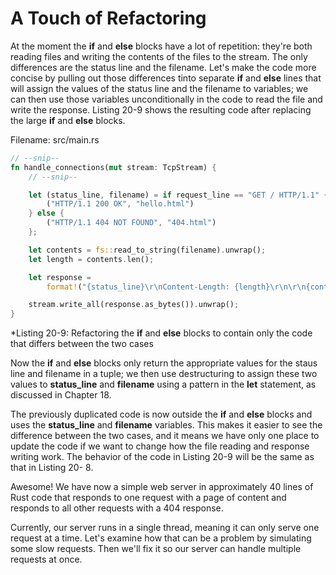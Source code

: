 # A Touch of Refactoring

At the moment the **if** and **else** blocks have a lot of repetition: they're both reading files and
writing the contents of the files to the stream. The only differences are the status line and the
filename. Let's make the code more concise by pulling out those differences tinto separate **if** and
**else** lines that will assign the values of the status line and the filename to variables; we can then
use those variables unconditionally in the code to read the file and write the response. Listing 20-9
shows the resulting code after replacing the large **if** and **else** blocks.

Filename: src/main.rs
```rust
// --snip--
fn handle_connections(mut stream: TcpStream) {
    // --snip--

    let (status_line, filename) = if request_line == "GET / HTTP/1.1" {
        ("HTTP/1.1 200 OK", "hello.html")
    } else {
        ("HTTP/1.1 404 NOT FOUND", "404.html")
    };

    let contents = fs::read_to_string(filename).unwrap();
    let length = contents.len();

    let response =
        format!("{status_line}\r\nContent-Length: {length}\r\n\r\n{contents}");

    stream.write_all(response.as_bytes()).unwrap();
}
```
*Listing 20-9: Refactoring the **if** and **else** blocks to contain only the code that differs between the two cases

Now the **if** and **else** blocks only return the appropriate values for the staus line and filename in
a tuple; we then use destructuring to assign these two values to **status_line** and **filename** using a
pattern in the **let** statement, as discussed in Chapter 18.

The previously duplicated code is now outside the **if** and **else** blocks and uses the **status_line**
and **filename** variables. This makes it easier to see the difference between the two cases, and it
means we have only one place to update the code if we want to change how the file reading and
response writing work. The behavior of the code in Listing 20-9 will be the same as that in Listing 20-
8.

Awesome! We have now a simple web server in approximately 40 lines of Rust code that responds to
one request with a page of content and responds to all other requests with a 404 response.

Currently, our server runs in a single thread, meaning it can only serve one request at a time. Let's
examine how that can be a problem by simulating some slow requests. Then we'll fix it so our server
can handle multiple requests at once.
